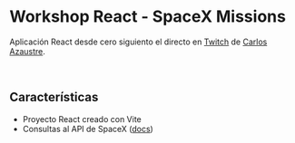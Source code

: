 # Workshop React - SpaceX Missions

Aplicación React desde cero siguiento el directo en [Twitch](https://www.twitch.tv/videos/1442177483) de [Carlos Azaustre](https://github.com/carlosazaustre).

<br>

## Características

- Proyecto React creado con Vite
- Consultas al API de SpaceX ([docs](https://docs.spacexdata.com/))


